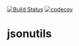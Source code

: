 [![Build Status](https://travis-ci.org/cleonty/jsonutils.svg?branch=master)](https://travis-ci.org/cleonty/jsonutils)
[![codecov](https://codecov.io/gh/cleonty/jsonutils/branch/master/graph/badge.svg)](https://codecov.io/gh/cleonty/jsonutils)

# jsonutils

